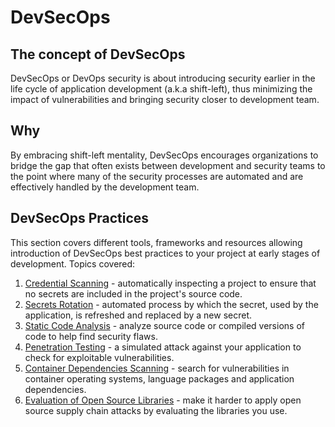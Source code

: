 # DevSecOps

## The concept of DevSecOps

DevSecOps or DevOps security is about introducing security earlier in the life cycle of application development (a.k.a shift-left), thus minimizing the impact of vulnerabilities and bringing security closer to development team.

## Why

By embracing shift-left mentality, DevSecOps encourages organizations to bridge the gap that often exists between development and security teams to the point where many of the security processes are automated and are effectively handled by the development team.

## DevSecOps Practices

This section covers different tools, frameworks and resources allowing introduction of DevSecOps best practices to your project at early stages of development.
Topics covered:

1. [Credential Scanning](./secret-management/credential_scanning.md) - automatically inspecting a project to ensure that no secrets are included in the project's source code.
1. [Secrets Rotation](./secret-management/secrets_rotation.md) - automated process by which the secret, used by the application, is refreshed and replaced by a new secret.
1. [Static Code Analysis](./secret-management/static-code-analysis.md) - analyze source code or compiled versions of code to help find security flaws.
1. [Penetration Testing](./penetration-testing/README.md) - a simulated attack against your application to check for exploitable vulnerabilities.
1. [Container Dependencies Scanning](./dependency-container-scanning/README.md) - search for vulnerabilities in container operating systems, language packages and application dependencies.
1. [Evaluation of Open Source Libraries](./evaluate-oss/README.md) - make it harder to apply open source supply chain attacks by evaluating the libraries you use.
